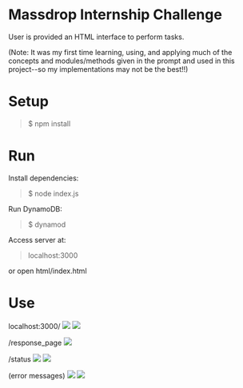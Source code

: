 # Massdrop Internship Challenge

User is provided an HTML interface to perform tasks.

(Note: It was my first time learning, using, and applying much of the concepts and modules/methods given in the prompt and used in this project--so my implementations may not be the best!!)

# Setup

> $ npm install

# Run

Install dependencies:

> $ node index.js

Run DynamoDB:

> $ dynamod

Access server at: 

> localhost:3000

or open html/index.html

# Use

localhost:3000/
![]({{site.baseurl}}/http://i.imgur.com/mUVdZen.png)
![]({{site.baseurl}}/http://i.imgur.com/gs8FAJH.png)

/response_page
![]({{site.baseurl}}/http://i.imgur.com/NQECphO.png)

/status
![]({{site.baseurl}}/http://i.imgur.com/SSXZ66b.png)
![]({{site.baseurl}}/http://i.imgur.com/FReBKiA.png)

(error messages)
![]({{site.baseurl}}/http://i.imgur.com/0FAA3ey.png)
![]({{site.baseurl}}/http://i.imgur.com/auOGglT.png)


